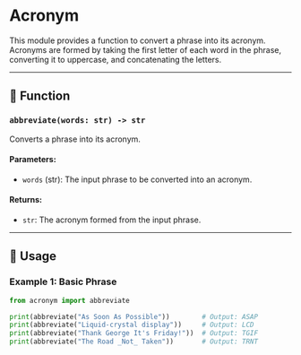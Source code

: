 # Acronym

This module provides a function to convert a phrase into its acronym. Acronyms are formed by taking the first letter of each word in the phrase, converting it to uppercase, and concatenating the letters.

---

## 📝 Function

### `abbreviate(words: str) -> str`
Converts a phrase into its acronym.

#### Parameters:
- `words` (str): The input phrase to be converted into an acronym.

#### Returns:
- `str`: The acronym formed from the input phrase.

---

## 🚀 Usage

### Example 1: Basic Phrase
```python
from acronym import abbreviate

print(abbreviate("As Soon As Possible"))        # Output: ASAP
print(abbreviate("Liquid-crystal display"))     # Output: LCD
print(abbreviate("Thank George It's Friday!"))  # Output: TGIF
print(abbreviate("The Road _Not_ Taken"))       # Output: TRNT
```
